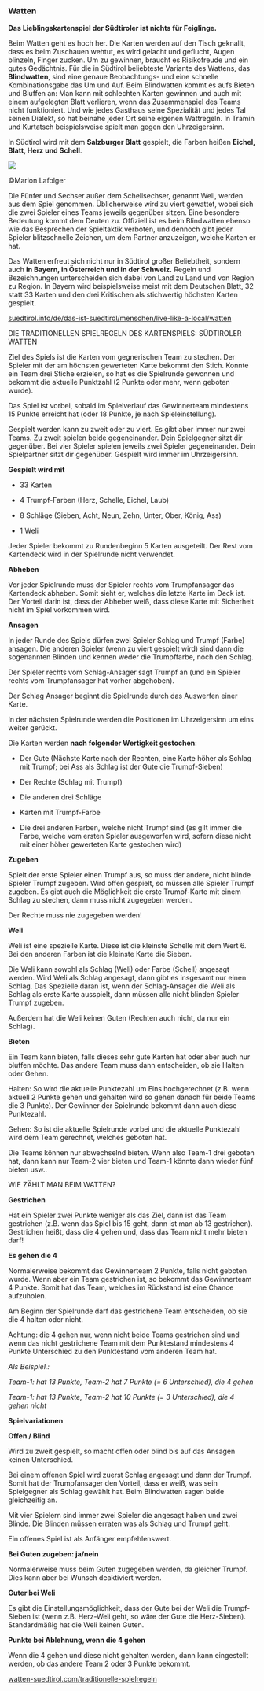 ### Watten

**Das Lieblingskartenspiel der Südtiroler ist nichts für Feiglinge.**

Beim Watten geht es hoch her. Die Karten werden auf den Tisch geknallt,
dass es beim Zuschauen wehtut, es wird gelacht und geflucht, Augen
blinzeln, Finger zucken. Um zu gewinnen, braucht es Risikofreude und ein
gutes Gedächtnis. Für die in Südtirol beliebteste Variante des Wattens,
das **Blindwatten**, sind eine genaue Beobachtungs- und eine schnelle
Kombinationsgabe das Um und Auf. Beim Blindwatten kommt es aufs Bieten
und Bluffen an: Man kann mit schlechten Karten gewinnen und auch mit
einem aufgelegten Blatt verlieren, wenn das Zusammenspiel des Teams
nicht funktioniert. Und wie jedes Gasthaus seine Spezialität und jedes
Tal seinen Dialekt, so hat beinahe jeder Ort seine eigenen Wattregeln.
In Tramin und Kurtatsch beispielsweise spielt man gegen den
Uhrzeigersinn.

In Südtirol wird mit dem **Salzburger Blatt** gespielt, die Farben
heißen **Eichel, Blatt, Herz und Schell**.

![](/content/9/09_Media/media/image1.jpeg)

©Marion Lafolger

Die Fünfer und Sechser außer dem Schellsechser, genannt Weli, werden aus
dem Spiel genommen. Üblicherweise wird zu viert gewattet, wobei sich die
zwei Spieler eines Teams jeweils gegenüber sitzen. Eine besondere
Bedeutung kommt dem Deuten zu. Offiziell ist es beim Blindwatten ebenso
wie das Besprechen der Spieltaktik verboten, und dennoch gibt jeder
Spieler blitzschnelle Zeichen, um dem Partner anzuzeigen, welche Karten
er hat.

Das Watten erfreut sich nicht nur in Südtirol großer Beliebtheit,
sondern auch **in Bayern, in Österreich und in der Schweiz.** Regeln und
Bezeichnungen unterscheiden sich dabei von Land zu Land und von Region
zu Region. In Bayern wird beispielsweise meist mit dem Deutschen Blatt,
32 statt 33 Karten und den drei Kritischen als stichwertig höchsten
Karten gespielt.

[suedtirol.info/de/das-ist-suedtirol/menschen/live-like-a-local/watten](https://www.suedtirol.info/de/das-ist-suedtirol/menschen/live-like-a-local/watten)

DIE TRADITIONELLEN SPIELREGELN DES KARTENSPIELS: SÜDTIROLER WATTEN

Ziel des Spiels ist die Karten vom gegnerischen Team zu stechen. Der
Spieler mit der am höchsten gewerteten Karte bekommt den Stich. Konnte
ein Team drei Stiche erzielen, so hat es die Spielrunde gewonnen und
bekommt die aktuelle Punktzahl (2 Punkte oder mehr, wenn geboten wurde).

Das Spiel ist vorbei, sobald im Spielverlauf das Gewinnerteam mindestens
15 Punkte erreicht hat (oder 18 Punkte, je nach Spieleinstellung).

Gespielt werden kann zu zweit oder zu viert. Es gibt aber immer nur zwei
Teams. Zu zweit spielen beide gegeneinander. Dein Spielgegner sitzt dir
gegenüber. Bei vier Spieler spielen jeweils zwei Spieler gegeneinander.
Dein Spielpartner sitzt dir gegenüber. Gespielt wird immer im
Uhrzeigersinn.

**Gespielt wird mit**

-   33 Karten

-   4 Trumpf-Farben (Herz, Schelle, Eichel, Laub)

-   8 Schläge (Sieben, Acht, Neun, Zehn, Unter, Ober, König, Ass)

-   1 Weli

Jeder Spieler bekommt zu Rundenbeginn 5 Karten ausgeteilt. Der Rest vom
Kartendeck wird in der Spielrunde nicht verwendet.

**Abheben**

Vor jeder Spielrunde muss der Spieler rechts vom Trumpfansager das
Kartendeck abheben. Somit sieht er, welches die letzte Karte im Deck
ist. Der Vorteil darin ist, dass der Abheber weiß, dass diese Karte mit
Sicherheit nicht im Spiel vorkommen wird.

**Ansagen**

In jeder Runde des Spiels dürfen zwei Spieler Schlag und Trumpf (Farbe)
ansagen. Die anderen Spieler (wenn zu viert gespielt wird) sind dann die
sogenannten Blinden und kennen weder die Trumpffarbe, noch den Schlag.

Der Spieler rechts vom Schlag-Ansager sagt Trumpf an (und ein Spieler
rechts vom Trumpfansager hat vorher abgehoben).

Der Schlag Ansager beginnt die Spielrunde durch das Auswerfen einer
Karte.

In der nächsten Spielrunde werden die Positionen im Uhrzeigersinn um
eins weiter gerückt.

Die Karten werden **nach folgender Wertigkeit gestochen**:

-   Der Gute (Nächste Karte nach der Rechten, eine Karte höher als
    Schlag mit Trumpf; bei Ass als Schlag ist der Gute die
    Trumpf-Sieben)

-   Der Rechte (Schlag mit Trumpf)

-   Die anderen drei Schläge

-   Karten mit Trumpf-Farbe

-   Die drei anderen Farben, welche nicht Trumpf sind (es gilt immer die
    Farbe, welche vom ersten Spieler ausgeworfen wird, sofern diese
    nicht mit einer höher gewerteten Karte gestochen wird)

**Zugeben**

Spielt der erste Spieler einen Trumpf aus, so muss der andere, nicht
blinde Spieler Trumpf zugeben. Wird offen gespielt, so müssen alle
Spieler Trumpf zugeben. Es gibt auch die Möglichkeit die erste
Trumpf-Karte mit einem Schlag zu stechen, dann muss nicht zugegeben
werden.

Der Rechte muss nie zugegeben werden!

**Weli**

Weli ist eine spezielle Karte. Diese ist die kleinste Schelle mit dem
Wert 6. Bei den anderen Farben ist die kleinste Karte die Sieben.

Die Weli kann sowohl als Schlag (Weli) oder Farbe (Schell) angesagt
werden. Wird Weli als Schlag angesagt, dann gibt es insgesamt nur einen
Schlag. Das Spezielle daran ist, wenn der Schlag-Ansager die Weli als
Schlag als erste Karte ausspielt, dann müssen alle nicht blinden Spieler
Trumpf zugeben.

Außerdem hat die Weli keinen Guten (Rechten auch nicht, da nur ein
Schlag).

**Bieten**

Ein Team kann bieten, falls dieses sehr gute Karten hat oder aber auch
nur bluffen möchte. Das andere Team muss dann entscheiden, ob sie Halten
oder Gehen.

Halten: So wird die aktuelle Punktezahl um Eins hochgerechnet (z.B. wenn
aktuell 2 Punkte gehen und gehalten wird so gehen danach für beide Teams
die 3 Punkte). Der Gewinner der Spielrunde bekommt dann auch diese
Punktezahl.

Gehen: So ist die aktuelle Spielrunde vorbei und die aktuelle Punktezahl
wird dem Team gerechnet, welches geboten hat.

Die Teams können nur abwechselnd bieten. Wenn also Team-1 drei geboten
hat, dann kann nur Team-2 vier bieten und Team-1 könnte dann wieder fünf
bieten usw..

WIE ZÄHLT MAN BEIM WATTEN?

**Gestrichen**

Hat ein Spieler zwei Punkte weniger als das Ziel, dann ist das Team
gestrichen (z.B. wenn das Spiel bis 15 geht, dann ist man ab 13
gestrichen). Gestrichen heißt, dass die 4 gehen und, dass das Team nicht
mehr bieten darf!

**Es gehen die 4**

Normalerweise bekommt das Gewinnerteam 2 Punkte, falls nicht geboten
wurde. Wenn aber ein Team gestrichen ist, so bekommt das Gewinnerteam 4
Punkte. Somit hat das Team, welches im Rückstand ist eine Chance
aufzuholen.

Am Beginn der Spielrunde darf das gestrichene Team entscheiden, ob sie
die 4 halten oder nicht.

Achtung: die 4 gehen nur, wenn nicht beide Teams gestrichen sind und
wenn das nicht gestrichene Team mit dem Punktestand mindestens 4 Punkte
Unterschied zu den Punktestand vom anderen Team hat.

_Als Beispiel.:_

_Team-1: hat 13 Punkte, Team-2 hat 7 Punkte (= 6 Unterschied), die 4 gehen_

_Team-1: hat 13 Punkte, Team-2 hat 10 Punkte (= 3 Unterschied), die 4 gehen nicht_

**Spielvariationen**

**Offen / Blind**

Wird zu zweit gespielt, so macht offen oder blind bis auf das Ansagen
keinen Unterschied.

Bei einem offenen Spiel wird zuerst Schlag angesagt und dann der Trumpf.
Somit hat der Trumpfansager den Vorteil, dass er weiß, was sein
Spielgegner als Schlag gewählt hat. Beim Blindwatten sagen beide
gleichzeitig an.

Mit vier Spielern sind immer zwei Spieler die angesagt haben und zwei
Blinde. Die Blinden müssen erraten was als Schlag und Trumpf geht.

Ein offenes Spiel ist als Anfänger empfehlenswert.

**Bei Guten zugeben: ja/nein**

Normalerweise muss beim Guten zugegeben werden, da gleicher Trumpf. Dies
kann aber bei Wunsch deaktiviert werden.

**Guter bei Weli**

Es gibt die Einstellungsmöglichkeit, dass der Gute bei der Weli die
Trumpf-Sieben ist (wenn z.B. Herz-Weli geht, so wäre der Gute die
Herz-Sieben). Standardmäßig hat die Weli keinen Guten.

**Punkte bei Ablehnung, wenn die 4 gehen**

Wenn die 4 gehen und diese nicht gehalten werden, dann kann eingestellt
werden, ob das andere Team 2 oder 3 Punkte bekommt.

[watten-suedtirol.com/traditionelle-spielregeln](https://watten-suedtirol.com/traditionelle-spielregeln/)
